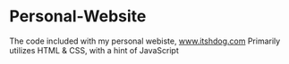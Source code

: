 # Personal-Website
The code included with my personal webiste, www.itshdog.com
Primarily utilizes HTML & CSS, with a hint of JavaScript

